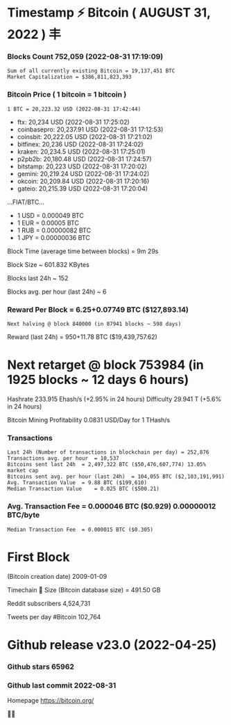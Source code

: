 # Timestamp ⚡ Bitcoin ( AUGUST 31, 2022 ) 丰
### Blocks Count	752,059 (2022-08-31 17:19:09)
    Sum of all currently existing Bitcoin = 19,137,451 BTC
    Market Capitalization = $386,811,823,393

### Bitcoin Price ( 1 bitcoin = 1 bitcoin )
	1 BTC = 20,223.32 USD (2022-08-31 17:42:44)
- ftx: 20,234 USD (2022-08-31 17:25:02)
- coinbasepro: 20,237.91 USD (2022-08-31 17:12:53)
- coinsbit: 20,222.05 USD (2022-08-31 17:21:02)
- bitfinex: 20,236 USD (2022-08-31 17:24:02)
- kraken: 20,234.5 USD (2022-08-31 17:25:01)
- p2pb2b: 20,180.48 USD (2022-08-31 17:24:57)
- bitstamp: 20,223 USD (2022-08-31 17:20:02)
- gemini: 20,219.24 USD (2022-08-31 17:24:02)
- okcoin: 20,209.84 USD (2022-08-31 17:20:16)
- gateio: 20,215.39 USD (2022-08-31 17:20:04)

...FIAT/BTC...

- 1 USD = 0.000049 BTC
- 1 EUR = 0.00005 BTC
- 1 RUB = 0.00000082 BTC
- 1 JPY = 0.00000036 BTC

Block Time (average time between blocks) = 9m 29s

Block Size	~ 601.832 KBytes

Blocks last 24h	~ 152

Blocks avg. per hour (last 24h)	~ 6
### Reward Per Block	= 6.25+0.07749 BTC ($127,893.14) 
    Next halving @ block 840000 (in 87941 blocks ~ 598 days)

Reward (last 24h)	= 950+11.78 BTC ($19,439,757.62)

# Next retarget @ block 753984 (in 1925 blocks ~ 12 days 6 hours)
Hashrate	233.915 Ehash/s (+2.95% in 24 hours)
Difficulty	29.941 T (+5.6% in 24 hours)

Bitcoin Mining Profitability	0.0831 USD/Day for 1 THash/s

### Transactions 
    Last 24h (Number of transactions in blockchain per day)	= 252,876
    Transactions avg. per hour	= 10,537
    Bitcoins sent last 24h	= 2,497,322 BTC ($50,476,607,774) 13.05% market cap
    Bitcoins sent avg. per hour (last 24h)	= 104,055 BTC ($2,103,191,991)
    Avg. Transaction Value	= 9.88 BTC ($199,610)
    Median Transaction Value	= 0.025 BTC ($500.21)

### Avg. Transaction Fee	= 0.000046 BTC ($0.929) 0.00000012 BTC/byte
    Median Transaction Fee	= 0.000015 BTC ($0.305)
# First Block
(Bitcoin creation date)	2009-01-09

Timechain 🪩 Size (Bitcoin database size)	= 491.50 GB

Reddit subscribers	4,524,731

Tweets per day #Bitcoin	102,764

# Github release	v23.0 (2022-04-25)
### Github stars	65962
### Github last commit	2022-08-31

Homepage	https://bitcoin.org/

💙💜
